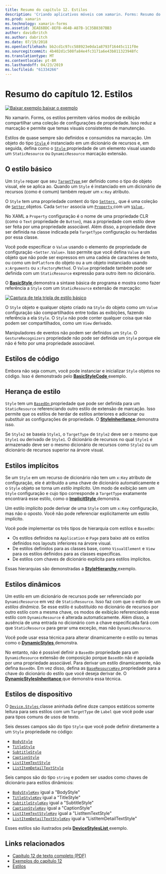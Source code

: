 ```yaml
---
title: Resumo do capítulo 12. Estilos
description: 'Criando aplicativos móveis com xamarin. Forms: Resumo do capítulo 12. Estilos'
ms.prod: xamarin
ms.technology: xamarin-forms
ms.assetid: 3EAE6BDC-8EFB-464B-A87B-1C35B8387BB3
author: davidbritch
ms.author: dabritch
ms.date: 07/19/2018
ms.openlocfilehash: bb2cd1c97cc588923e0da1a8793f16445c111f0e
ms.sourcegitcommit: 4b402d1c508fa84e4fc3171a6e43b811323948fc
ms.translationtype: MT
ms.contentlocale: pt-BR
ms.lasthandoff: 04/23/2019
ms.locfileid: "61334266"
---
```

# <a name="summary-of-chapter-12-styles"></a>Resumo do capítulo 12. Estilos

[![Baixar exemplo](~/media/shared/download.png) baixar o exemplo](https://github.com/xamarin/xamarin-forms-book-samples/tree/master/Chapter12)

No xamarin. Forms, os estilos permitem vários modos de exibição compartilhar uma coleção de configurações de propriedade. Isso reduz a marcação e permite que temas visuais consistentes de manutenção.

Estilos de quase sempre são definidos e consumidos na marcação. Um objeto do tipo [ `Style` ](xref:Xamarin.Forms.Style) é instanciado em um dicionário de recursos e, em seguida, defina como o [ `Style` ](xref:Xamarin.Forms.VisualElement.Style) propriedade de um elemento visual usando um `StaticResource` ou `DynamicResource` marcação extensão.

## <a name="the-basic-style"></a>O estilo básico

Um `Style` requer que seu [ `TargetType` ](xref:Xamarin.Forms.Style.TargetType) ser definido como o tipo do objeto visual, ele se aplica ao. Quando um `Style` é instanciado em um dicionário de recursos (como é comum) também requer um `x:Key` atributo.

O `Style` tem uma propriedade content do tipo [ `Setters` ](xref:Xamarin.Forms.Style.Setters), que é uma coleção de [ `Setter` ](xref:Xamarin.Forms.Setter) objetos. Cada `Setter` associa um [ `Property` ](xref:Xamarin.Forms.Setter.Property) com um [ `Value` ](xref:Xamarin.Forms.Setter.Value).

No XAML a `Property` configuração é o nome de uma propriedade CLR (como o `Text` propriedade de `Button`), mas a propriedade com estilo deve ser feita por uma propriedade associável. Além disso, a propriedade deve ser definida na classe indicada pela `TargetType` configuração ou herdadas por essa classe.

Você pode especificar o `Value` usando o elemento de propriedade de configuração `<Setter.Value>`. Isso permite que você defina `Value` a um objeto que não pode ser expressos em uma cadeia de caracteres de texto, ou como um `OnPlatform` do objeto ou a um objeto instanciado usando `x:Arguments` ou `x:FactoryMethod`. O `Value` propriedade também pode ser definida com um `StaticResource` expressão para outro item no dicionário.

O [ **BasicStyle** ](https://github.com/xamarin/xamarin-forms-book-samples/tree/master/Chapter12/BasicStyle) demonstra a sintaxe básica de programa e mostra como fazer referência a `Style` com um `StaticResource` extensão de marcação:

[![Captura de tela tripla de estilo básico](images/ch12fg01-small.png "estilos básicos")](images/ch12fg01-large.png#lightbox "estilos básicos")

O `Style` objeto e qualquer objeto criado na `Style` do objeto como um `Value` configuração são compartilhados entre todas as exibições, fazendo referência a ela `Style`. O `Style` não pode conter qualquer coisa que não podem ser compartilhados, como um `View` derivado.

Manipuladores de eventos não podem ser definidos um `Style`. O `GestureRecognizers` propriedade não pode ser definida um `Style` porque ele não é feito por uma propriedade associável.

## <a name="styles-in-code"></a>Estilos de código

Embora não seja comum, você pode instanciar e inicializar `Style` objetos no código. Isso é demonstrado pelo [ **BasicStyleCode** ](https://github.com/xamarin/xamarin-forms-book-samples/tree/master/Chapter12/BasicStyleCode) exemplo.

## <a name="style-inheritance"></a>Herança de estilo

`Style` tem um [ `BasedOn` ](xref:Xamarin.Forms.Style.BasedOn) propriedade que pode ser definida para um `StaticResource` referenciando outro estilo de extensão de marcação. Isso permite que os estilos de herdar de estilos anteriores e adicionar ou substituir as configurações de propriedade. O [ **StyleInheritance** ](https://github.com/xamarin/xamarin-forms-book-samples/tree/master/Chapter12/StyleInheritance) demonstra isso.

Se `Style2` se baseia `Style1`, o `TargetType` de `Style2` deve ser o mesmo que `Style1` ou derivado de `Style1`. O dicionário de recursos no qual `Style1` é armazenado deve ser o mesmo dicionário de recursos como `Style2` ou um dicionário de recursos superior na árvore visual.

## <a name="implicit-styles"></a>Estilos implícitos

Se um `Style` em um recurso de dicionário não tem um `x:Key` atributo de configuração, ele é atribuído a uma chave de dicionário automaticamente e o `Style` objeto se torna um *estilo implícito*. Um modo de exibição sem um `Style` configuração e cujo tipo corresponde a `TargetType` exatamente encontrará esse estilo, como o [ **ImplicitStyle** ](https://github.com/xamarin/xamarin-forms-book-samples/tree/master/Chapter12/ImplicitStyle) demonstra.

Um estilo implícito pode derivar de uma `Style` com um `x:Key` configuração, mas não o oposto. Você não pode referenciar explicitamente um estilo implícito.

Você pode implementar os três tipos de hierarquia com estilos e `BasedOn`:

- Os estilos definidos na `Application` e `Page` para baixo até os estilos definidos nos layouts inferiores na árvore visual.
- De estilos definidos para as classes base, como `VisualElement` e `View` para os estilos definidos para as classes específicas.
- De estilos com chaves de dicionário explícita para estilos implícitos.

Essas hierarquias são demonstradas a [ **StyleHierarchy** ](https://github.com/xamarin/xamarin-forms-book-samples/tree/master/Chapter12/StyleHierarchy) exemplo.

## <a name="dynamic-styles"></a>Estilos dinâmicos

Um estilo em um dicionário de recursos pode ser referenciado por `DynamicResource` em vez de `StaticResource`. Isso faz com que o estilo de um *estilos dinâmica*. Se esse estilo é substituído no dicionário de recursos por outro estilo com a mesma chave, os modos de exibição referenciando esse estilo com `DynamicResource` é alterada automaticamente. Além disso, a ausência de uma entrada no dicionário com a chave especificada fará com que `StaticResource` para gerar uma exceção, mas não `DynamicResource`.

Você pode usar essa técnica para alterar dinamicamente o estilo ou temas como o [ **DynamicStyles** ](https://github.com/xamarin/xamarin-forms-book-samples/tree/master/Chapter12/DynamicStyles) demonstra.

No entanto, não é possível definir a `BasedOn` propriedade para um `DynamicResource` extensão de composição porque `BasedOn` não é apoiada por uma propriedade associável. Para derivar um estilo dinamicamente, não defina `BasedOn`. Em vez disso, defina as [ `BaseResourceKey` ](xref:Xamarin.Forms.Style.BaseResourceKey) propriedade para a chave do dicionário do estilo que você deseja derivar de. O [ **DynamicStylesInheritance** ](https://github.com/xamarin/xamarin-forms-book-samples/tree/master/Chapter12/DynaStylesInh) que demonstra essa técnica.

## <a name="device-styles"></a>Estilos de dispositivo

O [ `Device.Styles` ](xref:Xamarin.Forms.Device.Styles) classe aninhada define doze campos estáticos somente leitura para seis estilos com um `TargetType` de `Label` que você pode usar para tipos comuns de usos de texto.

Seis desses campos são do tipo `Style` que você pode definir diretamente a um `Style` propriedade no código:

- [`BodyStyle`](xref:Xamarin.Forms.Device.Styles.BodyStyle)
- [`TitleStyle`](xref:Xamarin.Forms.Device.Styles.TitleStyle)
- [`SubtitleStyle`](xref:Xamarin.Forms.Device.Styles.SubtitleStyle)
- [`CaptionStyle`](xref:Xamarin.Forms.Device.Styles.CaptionStyle)
- [`ListItemTextStyle`](xref:Xamarin.Forms.Device.Styles.ListItemTextStyle)
- [`ListItemDetailTextStyle`](xref:Xamarin.Forms.Device.Styles.ListItemDetailTextStyle)

Seis campos são do tipo `string` e podem ser usados como chaves de dicionário para estilos dinâmicos:

- [`BodyStyleKey`](xref:Xamarin.Forms.Device.Styles.BodyStyleKey) igual a "BodyStyle"
- [`TitleStyleKey`](xref:Xamarin.Forms.Device.Styles.TitleStyleKey) igual a "TitleStyle"
- [`SubtitleStyleKey`](xref:Xamarin.Forms.Device.Styles.SubtitleStyleKey) igual a "SubtitleStyle"
- [`CaptionStyleKey`](xref:Xamarin.Forms.Device.Styles.CaptionStyleKey) igual a "CaptionStyle"
- [`ListItemTextStyleKey`](xref:Xamarin.Forms.Device.Styles.ListItemTextStyleKey) igual a "ListItemTextStyle"
- [`ListItemDetailTextStyleKey`](xref:Xamarin.Forms.Device.Styles.ListItemDetailTextStyleKey) igual a "ListItemDetailTextStyle"

Esses estilos são ilustrados pela [ **DeviceStylesList** ](https://github.com/xamarin/xamarin-forms-book-samples/tree/master/Chapter12/DeviceStylesList) exemplo.

## <a name="related-links"></a>Links relacionados

- [Capítulo 12 de texto completo (PDF)](https://download.xamarin.com/developer/xamarin-forms-book/XamarinFormsBook-Ch12-Apr2016.pdf)
- [Exemplos do capítulo 12](https://github.com/xamarin/xamarin-forms-book-samples/tree/master/Chapter12)
- [Estilos](~/xamarin-forms/user-interface/styles/index.md)
